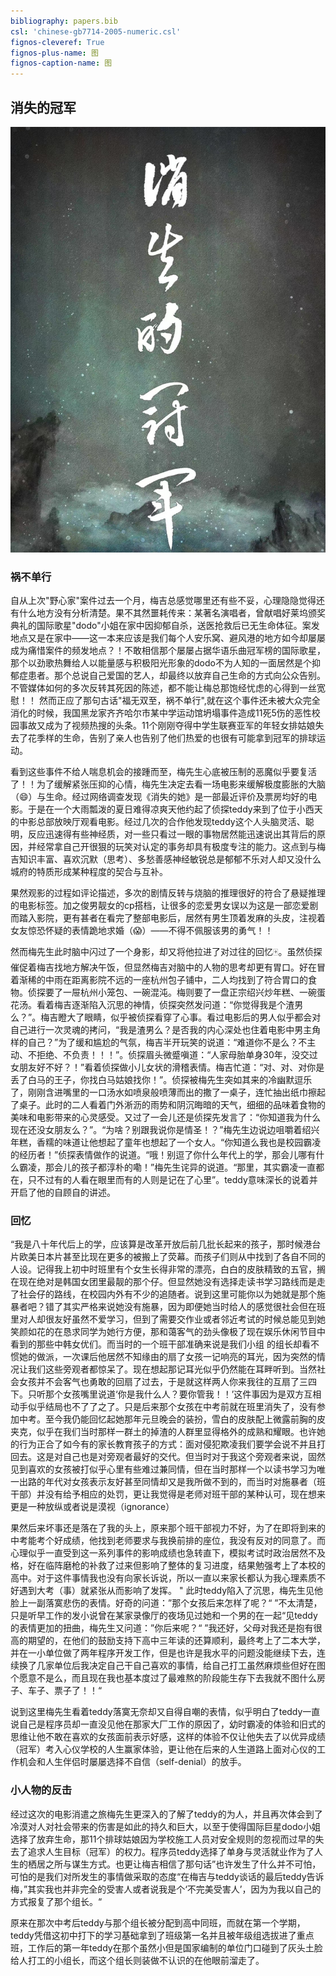 ```yaml
---
bibliography: papers.bib
csl: 'chinese-gb7714-2005-numeric.csl'
fignos-cleveref: True
fignos-plus-name: 图
fignos-caption-name: 图
---
```



## 消失的冠军


![消失的冠军](image/xiao1.jpeg#pic_center=300*500)

### 祸不单行
自从上次"野心家"案件过去一个月，梅吉总感觉哪里还有些不妥，心理隐隐觉得还有什么地方没有分析清楚。果不其然噩耗传来：某著名演唱者，曾献唱好莱坞颁奖典礼的国际歌星"dodo"小姐在家中因抑郁自杀，送医抢救后已无生命体征。案发地点又是在家中——这一本来应该是我们每个人安乐窝、避风港的地方如今却屡屡成为痛惜案件的频发地点？！不敢相信那个屡屡占据华语乐曲冠军榜的国际歌星，那个以劲歌热舞给人以能量感与积极阳光形象的dodo不为人知的一面居然是个抑郁症患者。那个总说自己爱国的艺人，却最终以放弃自己生命的方式向公众告别。不管媒体如何的多次反转其死因的陈述，都不能让梅总那饱经忧虑的心得到一丝宽慰！！
然而正应了那句古话"福无双至，祸不单行",就在这个事件还未被大众完全消化的时候，我国黑龙家齐齐哈尔市某中学运动馆坍塌事件造成11死5伤的恶性校园事故又成为了视频热搜的头条。11个刚刚夺得中学生联赛亚军的年轻女排姑娘失去了花季样的生命，告别了亲人也告别了他们热爱的也很有可能拿到冠军的排球运动。

看到这些事件不给人喘息机会的接踵而至，梅先生心底被压制的恶魔似乎要复活了！！为了缓解紧张压抑的心情，梅先生决定去看一场电影来缓解极度膨胀的大脑（😄）与生命。经过网络调查发现《消失的她》是一部最近评价及票房均好的电影。于是在一个大雨瓢泼的夏日难得凉爽天他约起了侦探teddy来到了位于小西天的中影总部放映厅观看电影。经过几次的合作他发现teddy这个人头脑灵活、聪明，反应迅速得有些神经质，对一些只看过一眼的事物居然能迅速说出其背后的原因，并经常拿自己开很狠的玩笑对认定的事务却具有极度专注的能力。这点到与梅吉知识丰富、喜欢沉默（思考）、多愁善感神经敏锐总是郁郁不乐对人却又没什么城府的特质形成某种程度的契合与互补。

果然观影的过程如评论描述，多次的剧情反转与烧脑的推理很好的符合了悬疑推理的电影标签。加之俊男靓女的cp搭档，让很多的恋爱男女误以为这是一部恋爱剧而踏入影院，更有甚者在看完了整部电影后，居然有男生顶着发麻的头皮，注视着女友惊恐怀疑的表情跪地求婚（😱）——不得不佩服该男的勇气！！

然而梅先生此时脑中闪过了一个身影，却又将他拉进了对过往的回忆🀄️。虽然侦探催促着梅吉找地方解决午饭，但显然梅吉对脑中的人物的思考却更有胃口。好在冒着渐稀的中雨在距离影院不远的一座杭州包子铺中，二人均找到了符合胃口的食物。侦探要了一屉杭州小笼包、一碗混沌。梅则要了一盘正宗绍兴炒年糕、一碗蛋花汤。看着梅吉逐渐陷入沉思的神情，侦探突然发问道：“你觉得我是个渣男么？”。梅吉瞪大了眼睛，似乎被侦探看穿了心事。看过电影后的男人似乎都会对自己进行一次灵魂的拷问，“我是渣男么？是否我的内心深处也住着电影中男主角样的自己？”为了缓和尴尬的气氛，梅吉半开玩笑的说道：“难道你不是么？不主动、不拒绝、不负责！！！”。侦探眉头微蹙嗔道：“人家母胎单身30年，没交过女朋友好不好？！”看着侦探做小儿女状的滑稽表情。梅吉忙道：“对、对、对你是丢了白马的王子，你找白马姑娘找你！”。侦探被梅先生突如其来的冷幽默逗乐了，刚刚含进嘴里的一口汤水如喷泉般喷薄而出的撒了一桌子，连忙抽出纸巾擦起了桌子。此时的二人看着门外淅沥的雨势和阴沉晦暗的天气，细细的品味着食物的美味和电影带来的心灵感受。又过了一会儿还是侦探先发言了：“你知道我为什么现在还没女朋友么？”。“为啥？别跟我说你是情圣！？”梅先生边说边咀嚼着绍兴年糕，香糯的味道让他想起了童年也想起了一个女人。“你知道么我也是校园霸凌的经历者！”侦探表情做作的说道。“哦！别逗了你什么年代上的学，那会儿哪有什么霸凌，那会儿的孩子都淳朴的嘞！”梅先生诧异的说道。“那里，其实霸凌一直都在，只不过有的人看在眼里而有的人则是记在了心里”。teddy意味深长的说着并开启了他的自顾自的讲述。

### 回忆

“我是八十年代后上的学，应该算是改革开放后前几批长起来的孩子，那时候港台片欧美日本片甚至比现在更多的被搬上了荧幕。而孩子们则从中找到了各自不同的人设。记得我上初中时班里有个女生长得非常的漂亮，白白的皮肤精致的五官，搁在现在绝对是韩国女团里最靓的那个仔。但显然她没有选择走读书学习路线而是走了社会仔的路线，在校园内外有不少的追随者。说到这里可能你以为她就是那个施暴者吧？错了其实严格来说她没有施暴，因为即便她当时给人的感觉很社会但在班里对人却很友好虽然不爱学习，但到了需要交作业或者邻近考试的时候总能见到她笑颜如花的在恳求同学为她行方便，那和蔼客气的劲头像极了现在娱乐休闲节目中看到的那些中韩女优们。而当时的一个班干部准确来说是我们小组 的组长却看不惯她的做派，一次课后他居然不知缘由的扇了女孩一记响亮的耳光，因为突然的情况让我们这些旁观者都惊呆了。现在想起那记耳光似乎仍然能在耳畔听到。当然社会女孩并不会客气也勇敢的回扇了过去，于是就这样两人你来我往的互扇了三四下。只听那个女孩嘴里说道‘你是我什么人？要你管我！！’这件事因为是双方互相动手似乎结局也不了了之了。只是后来那个女孩在中考前就在班里消失了，没有参加中考。至今我仍能回忆起她那年元旦晚会的装扮，雪白的皮肤配上微露前胸的皮夹克，似乎在我们当时那样一群土的掉渣的人群里显得格外的成熟和耀眼。也许她的行为正合了如今有的家长教育孩子的方式：面对侵犯欺凌我们要学会说不并且打回去。这是对自己也是对旁观者最好的交代。但当时对于我这个旁观者来说，固然见到喜欢的女孩被打似乎心里有些难过兼同情，但在当时那样一个以读书学习为唯一出路的年代对女孩表示友好甚至同情却又是我所做不到的，而当时对施暴者（班干部）并没有给予相应的处罚，更让我觉得是老师对班干部的某种认可，现在想来更是一种放纵或者说是漠视（ignorance）

果然后来坏事还是落在了我的头上，原来那个班干部视力不好，为了在即将到来的中考能考个好成绩，他找到老师要求与我换前排的座位，我没有反对的同意了。而心理似乎一直受到这一系列事件的影响成绩也急转直下，模拟考试时政治居然不及格，好在临阵磨枪的补救了过来但影响了整体的复习进度，结果勉强考上了本校的高中。对于这件事情我也没有向家长诉说，所以一直以来家长都认为我心理素质不好遇到大考（事）就紧张从而影响了发挥。
"
此时teddy陷入了沉思，梅先生见他脸上一副落寞悲伤的表情。好奇的问道：”那个女孩后来怎样了呢？“ ”不太清楚，只是听早工作的发小说曾在某家录像厅的夜场见过她和一个男的在一起“见teddy的表情更加的扭曲，梅先生又问道：”你后来呢？“
”我还好，父母对我还是抱有很高的期望的，在他们的鼓励支持下高中三年读的还算顺利，最终考上了二本大学，并在一小单位做了两年程序开发工作，但是也许是我水平的问题没能继续下去，连续换了几家单位后我决定自己干自己喜欢的事情，给自己打工虽然麻烦些但好在图个愿意不是么，而且现在我也基本度过了最难熬的阶段能生存下去我就不图什么房子、车子、票子了！！“


说到这里梅先生看着teddy落寞无奈却又自得自嘲的表情，似乎明白了teddy一直说自己是程序员却一直没见他在那家大厂工作的原因了，幼时霸凌的体验和旧式的思维让他不敢在喜欢的女孩面前表示好感，这样的体验不仅让他失去了以优异成绩（冠军）考入心仪学校的人生赢家体验，更让他在后来的人生道路上面对心仪的工作机会和人生伴侣时屡屡选择不自信（self-denial）的放手。


### 小人物的反击
经过这次的电影消遣之旅梅先生更深入的了解了teddy的为人，并且再次体会到了冷漠对人对社会带来的伤害是如此的持久和巨大，以至于使得国际巨星dodo小姐选择了放弃生命，那11个排球姑娘因为学校施工人员对安全规则的忽视而过早的失去了追求人生目标（冠军）的权力。程序员teddy选择了单身与灵活就业作为了人生的栖居之所与谋生方式。也更让梅吉相信了那句话”也许发生了什么并不可怕，可怕的是我们对所发生的事情做采取的态度“在梅吉与teddy谈话的最后teddy告诉梅，”其实我也并非完全的受害人或者说我是个‘不完美受害人’，因为为我以自己的方式报复了那个组长。“ 

原来在那次中考后teddy与那个组长被分配到高中同班，而就在第一个学期，teddy凭借这初中打下的学习基础拿到了班级第一名并且被年级组选拔进了重点班，工作后的第一年teddy在那个虽然小但是国家编制的单位门口碰到了灰头土脸给人打工的小组长，而这个组长则装做不认识的在他眼前溜走了。



